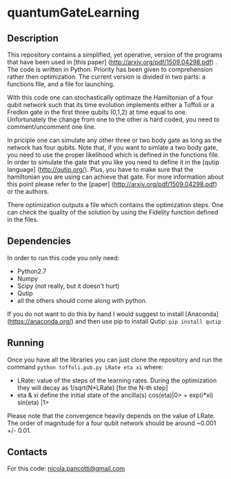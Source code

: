 # quantumGateLearning

## Description 

This repository contains a simplified, yet operative, version of the programs that have been used in [this paper] (http://arxiv.org/pdf/1509.04298.pdf) . The code is written in Python. Priority has been given to comprehension rather then optimization. The current version is divided in two parts: a functions file, and a file for launching. 

With this code one can stochastically optimaze the Hamiltonian of a four qubit network such that its time evolution implements either a Toffoli or a Fredkin gate in the first three qubits (0,1,2) at time equal to one. Unfortunately the change from one to the other is hard coded, you need to comment/uncomment one line. 

In priciple one can simulate any other three or two body gate as long as the network has four qubits. Note that, if you want to simlate a two body gate, you need to use the proper likelihood which is defined in the functions file. In order to simulate the gate that you like you need to define it in the [qutip language] (http://qutip.org/).
Plus, you have to make sure that the hamiltonian you are using can achieve that gate. For more information about this point please refer to the [paper] (http://arxiv.org/pdf/1509.04298.pdf) or the authors. 

There optimization outputs a file which contains the optimization steps. One can check the quality of the solution by using the Fidelity function defined in the files.

## Dependencies 

In order to run this code you only need:

  - Python2.7 
  - Numpy
  - Scipy (not really, but it doesn't hurt)
  - Qutip
  - all the others should come along with python.

If you do not want to do this by hand I would suggest to install [Anaconda] (https://anaconda.org/) and then use pip to install Qutip: `pip install qutip`

## Running 

Once you have all the libraries you can just clone the repository and run the command `python toffoli.pub.py LRate eta xi` where:

  - LRate: value of the steps of the learning rates. During the optimization they will decay as 1/sqrt(N*LRate) [for the N-th step]
  - eta & xi define the initial state of the ancilla(s) cos(eta)|0> + exp(i*xi) sin(eta) |1>

Please note that the convergence heavily depends on the value of LRate. The order of magnitude for a four qubit network should be around ~0.001 +/- 0.01. 

## Contacts 

For this code: nicola.pancotti@gmail.com
